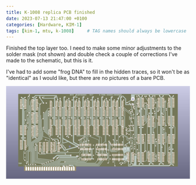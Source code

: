 ```yaml
---
title: K-1008 replica PCB finished
date: 2023-07-13 21:47:00 +0100
categories: [Hardware, KIM-1]
tags: [kim-1, mtu, k-1008]     # TAG names should always be lowercase
---
```

Finished the top layer too. I need to make some minor adjustments to the solder mask (not shown) and double check a couple of corrections I've made to the schematic, but this is it.

I've had to add some "frog DNA" to fill in the hidden traces, so it won't be as "identical" as I would like, but there are no pictures of a bare PCB.

![img-description](/assets/img/posts/2023-07-13-K-1008-replica-PCB-finished/k-1008-visable-memory-front.png)
